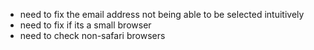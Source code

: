 * need to fix the email address not being able to be selected intuitively
* need to fix if its a small browser
* need to check non-safari browsers
